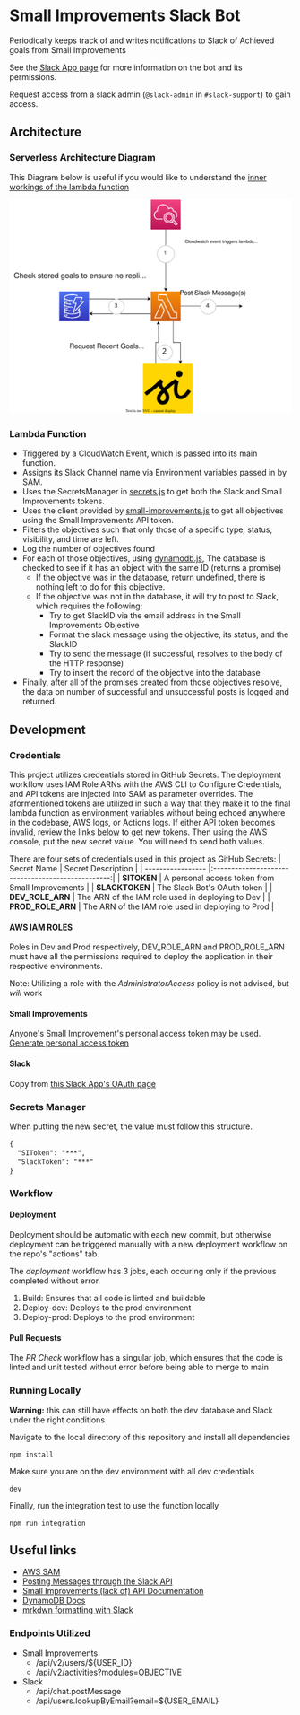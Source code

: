 # Small Improvements Slack Bot

Periodically keeps track of and writes notifications to Slack of Achieved goals from Small Improvements

See the [Slack App page](https://api.slack.com/apps/A03K9PBLSTE/general?) for more information on the bot and its permissions.

Request access from a slack admin (`@slack-admin` in `#slack-support`) to gain access.

## Architecture

### Serverless Architecture Diagram

This Diagram below is useful if you would like to understand the [inner workings of the lambda function](#lambda-function)

![Serverless Program Structure](https://github.com/sourceallies/small-improvements-slack-bot/blob/main/graphics/InfrastructureLayout.svg?raw=true)

### Lambda Function

- Triggered by a CloudWatch Event, which is passed into its main function.
- Assigns its Slack Channel name via Environment variables passed in by SAM.
- Uses the SecretsManager in [secrets.js]() to get both the Slack and Small Improvements tokens.
- Uses the client provided by [small-improvements.js]() to get all objectives using the Small Improvements API token.
- Filters the objectives such that only those of a specific type, status, visibility, and time are left.
- Log the number of objectives found
- For each of those objectives, using [dynamodb.js](), The database is checked to see if it has an object with the same ID (returns a promise)
  - If the objective was in the database, return undefined, there is nothing left to do for this objective.
  - If the objective was not in the database, it will try to post to Slack, which requires the following:
    - Try to get SlackID via the email address in the Small Improvements Objective
    - Format the slack message using the objective, its status, and the SlackID
    - Try to send the message (if successful, resolves to the body of the HTTP response)
    - Try to insert the record of the objective into the database
- Finally, after all of the promises created from those objectives resolve, the data on number of successful and unsuccessful posts is logged and returned.


## Development

### Credentials

This project utilizes credentials stored in GitHub Secrets. The deployment workflow uses IAM Role ARNs with the AWS CLI to Configure Credentials, and API tokens are injected into SAM as parameter overrides. The aformentioned tokens are utilized in such a way that they make it to the final lambda function as environment variables without being echoed anywhere in the codebase, AWS logs, or Actions logs. If either API token becomes invalid, review the links [below](#small-improvements) to get new tokens. Then using the AWS console, put the new secret value. You will need to send both values.

There are four sets of credentials used in this project as GitHub Secrets:
| Secret Name       | Secret Description                                |
| ----------------- |:-------------------------------------------------:|
| **SITOKEN**       | A personal access token from Small Improvements   | 
| **SLACKTOKEN**    | The Slack Bot's OAuth token                       |
| **DEV_ROLE_ARN**  | The ARN of the IAM role used in deploying to Dev  |
| **PROD_ROLE_ARN** | The ARN of the IAM role used in deploying to Prod |



#### AWS IAM ROLES

Roles in Dev and Prod respectively, DEV_ROLE_ARN and PROD_ROLE_ARN must have all the permissions required to deploy the application in their respective environments.

Note: Utilizing a role with the *AdministratorAccess* policy is not advised, but *will* work 

#### Small Improvements

Anyone's Small Improvement's personal access token may be used.
[Generate personal access token](https://resources.small-improvements.com/knowledge-base/small-improvements-rest-api/)

#### Slack

Copy from [this Slack App's OAuth page](https://api.slack.com/apps/A03K9PBLSTE/oauth?)

### Secrets Manager

When putting the new secret, the value must follow this structure.

```
{
  "SIToken": "***",
  "SlackToken": "***"
}
```

### Workflow

#### Deployment

Deployment should be automatic with each new commit, but otherwise deployment can be triggered manually with a new deployment workflow on the repo's "actions" tab.

The *deployment* workflow has 3 jobs, each occuring only if the previous completed without error.
1. Build: Ensures that all code is linted and buildable
2. Deploy-dev: Deploys to the prod environment
3. Deploy-prod: Deploys to the prod environment

#### Pull Requests

The *PR Check* workflow has a singular job, which ensures that the code is linted and unit tested without error before being able to merge to main

### Running Locally

**Warning:** this can still have effects on both the dev database and Slack under the right conditions

Navigate to the local directory of this repository and install all dependencies

```console
npm install
```

Make sure you are on the dev environment with all dev credentials

```console
dev
```

Finally, run the integration test to use the function locally

```console
npm run integration
```

## Useful links

- [AWS SAM](https://aws.amazon.com/serverless/sam/#:~:text=The%20AWS%20Serverless%20Application%20Model,and%20model%20it%20using%20YAML.)
- [Posting Messages through the Slack API](https://api.slack.com/methods/chat.postMessage)
- [Small Improvements (lack of) API Documentation](https://storage.googleapis.com/si-rest-api-docs/dist/index.html)
- [DynamoDB Docs](https://docs.aws.amazon.com/AWSJavaScriptSDK/latest/AWS/DynamoDB.html)
- [mrkdwn formatting with Slack](https://api.slack.com/reference/surfaces/formatting)

### Endpoints Utilized

- Small Improvements
  - /api/v2/users/${USER_ID}
  - /api/v2/activities?modules=OBJECTIVE
- Slack
  - /api/chat.postMessage
  - /api/users.lookupByEmail?email=${USER_EMAIL}